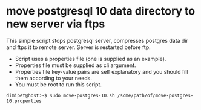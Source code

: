 # move postgresql 10 data directory to new server via ftps

This simple script stops postgresql server, compresses postgres data dir and ftps it to remote server. 
Server is restarted before ftp.

* Script uses a properties file (one is supplied as an example).
* Properties file must be supplied as cli argument.
* Properties file key-value pairs are self explanatory and you should fill them according to your needs.
* You must be root to run this script.

`dimipet@host:~$ sudo move-postgres-10.sh /some/path/of/move-postgres-10.properties`

